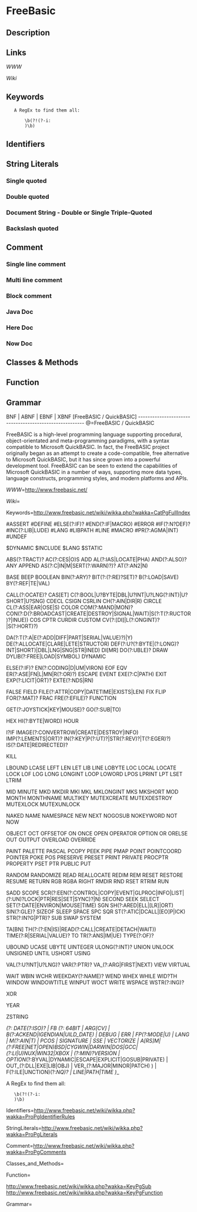 
# FreeBasic

## Description


## Links

_WWW_

_Wiki_


## Keywords
~~~
   A RegEx to find them all:

       \b(?!(?-i:
       )\b)
~~~


## Identifiers


## String Literals

### Single quoted

### Double quoted

### Document String - Double or Single Triple-Quoted

### Backslash quoted


## Comment

### Single line comment

### Multi line comment

### Block comment

### Java Doc

### Here Doc

### Now Doc


## Classes & Methods


## Function


## Grammar

BNF | ABNF | EBNF | XBNF
[FreeBASIC / QuickBASIC] -------------------------------------------------------
@=FreeBASIC / QuickBASIC

   FreeBASIC is a high-level programming language supporting procedural,
   object-orientated and meta-programming paradigms, with a syntax compatible
   to Microsoft QuickBASIC. In fact, the FreeBASIC project originally began as
   an attempt to create a code-compatible, free alternative to Microsoft
   QuickBASIC, but it has since grown into a powerful development tool.
   FreeBASIC can be seen to extend the capabilities of Microsoft QuickBASIC in
   a number of ways, supporting more data types, language constructs,
   programming styles, and modern platforms and APIs.

_WWW_=http://www.freebasic.net/

_Wiki_=

Keywords=http://www.freebasic.net/wiki/wikka.php?wakka=CatPgFullIndex

   #ASSERT
   #DEFINE
   #ELSE(?:IF)?
   #END(?:IF|MACRO)
   #ERROR
   #IF(?:N?DEF)?
   #INC(?:LIB|LUDE)
   #LANG
   #LIBPATH
   #LINE
   #MACRO
   #PR(?:AGMA|INT)
   #UNDEF

   $DYNAMIC    $INCLUDE    $LANG    $STATIC

   ABS(?:TRACT)?
   AC(?:CES|O)S
   ADD
   AL(?:IAS|LOCATE|PHA)
   AND(?:ALSO)?
   ANY
   APPEND
   AS(?:C|IN|M|SERT(?:WARN)?)?
   AT(?:AN2|N)

   BASE
   BEEP
   BOOLEAN
   BIN(?:ARY)?
   BIT(?:(?:RE)?SET)?
   B(?:LOAD|SAVE)
   BY(?:REF|TE|VAL)

   CALL(?:OCATE)?
   CAS[ET]
   C(?:BOOL|U?BYTE|DBL|U?INT|U?LNG(?:INT)|U?SHORT|U?SNG)
   CDECL
   CSIGN    CSRLIN
   CH(?:AIN|DIR|R)
   CIRCLE
   CL(?:ASS|EAR|OSE|S)
   COLOR
   COM(?:MAND|MON)?
   CON(?:D(?:BROADCAST|CREATE|DESTROY|SIGNAL|WAIT)|S(?:T(?:RUCTOR)?|INUE))
   COS
   CPTR
   CURDIR    CUSTOM
   CV(?:[DI]|L(?:ONGINT)?|S(?:HORT)?)

   DA(?:T(?:A|E(?:ADD|DIFF|PART|SERIAL|VALUE)?)|Y)
   DE(?:ALLOCATE|CLARE|LETE|STRUCTOR)
   DEF(?:U?(?:BYTE|(?:LONG)?INT|SHORT)|DBL|LNG|SNG|STR|INED)
   DI[MR]
   DO(?:UBLE)?
   DRAW
   DYLIB(?:FREE|LOAD|SYMBOL)
   DYNAMIC

   ELSE(?:IF)?
   EN(?:CODING|D|UM|VIRON)
   EOF
   EQV
   ER(?:ASE|FN|L|MN|R(?:OR)?)
   ESCAPE
   EVENT
   EXE(?:C|PATH)
   EXIT
   EXP(?:LICIT|ORT)?
   EXTE(?:NDS|RN)

   FALSE
   FIELD
   FILE(?:ATTR|COPY|DATETIME|EXISTS|LEN)
   FIX
   FLIP
   FOR(?:MAT)?
   FRAC
   FRE(?:EFILE)?
   FUNCTION

   GET(?:JOYSTICK|KEY|MOUSE)?
   GO(?:SUB|TO)

   HEX
   HI(?:BYTE|WORD)
   HOUR

   I?IF
   IMAGE(?:CONVERTROW|CREATE|DESTROY|INFO)
   IMP(?:LEMENTS|ORT)?
   IN(?:KEY|P(?:UT)?|STR(?:REV)?|T(?:EGER)?)
   IS(?:DATE|REDIRECTED)?

   KILL

   LBOUND    LCASE
   LEFT    LEN    LET
   LIB    LINE
   LOBYTE
   LOC    LOCAL    LOCATE    LOCK
   LOF    LOG
   LONG    LONGINT
   LOOP
   LOWORD
   LPOS    LPRINT    LPT
   LSET
   LTRIM

   MID
   MINUTE
   MKD    MKDIR    MKI    MKL    MKLONGINT    MKS    MKSHORT
   MOD
   MONTH    MONTHNAME
   MULTIKEY
   MUTEXCREATE    MUTEXDESTROY    MUTEXLOCK    MUTEXUNLOCK

   NAKED
   NAME    NAMESPACE
   NEW    NEXT
   NOGOSUB    NOKEYWORD    NOT    NOW

   OBJECT    OCT    OFFSETOF
   ON     ONCE
   OPEN     OPERATOR    OPTION
   OR    ORELSE
   OUT    OUTPUT
   OVERLOAD    OVERRIDE

   PAINT    PALETTE    PASCAL
   PCOPY    PEEK    PIPE    PMAP
   POINT    POINTCOORD    POINTER
   POKE    POS
   PRESERVE    PRESET
   PRINT    PRIVATE
   PROCPTR    PROPERTY
   PSET
   PTR
   PUBLIC    PUT

   RANDOM    RANDOMIZE
   READ    REALLOCATE
   REDIM    REM    RESET    RESTORE    RESUME    RETURN
   RGB    RGBA
   RIGHT    RMDIR    RND    RSET    RTRIM    RUN

   SADD
   SCOPE
   SCR(?:EEN(?:CONTROL|COPY|EVENT|GLPROC|INFO|LIST|(?:UN)?LOCK|PTR|RES|SET|SYNC)?|N)
   SECOND
   SEEK
   SELECT
   SET(?:DATE|ENVIRON|MOUSE|TIME)
   SGN
   SH(?:ARED|ELL|[LR]|ORT)
   SIN(?:GLE)?
   SIZEOF
   SLEEP
   SPACE
   SPC
   SQR
   ST(?:ATIC|DCALL|[EO]P|ICK)
   STR(?:IN?G|PTR)?
   SUB
   SWAP
   SYSTEM

   TA[BN]
   TH(?:(?:EN|IS)|READ(?:CALL|CREATE|DETACH|WAIT))
   TIME(?:R|SERIAL|VALUE)?
   TO
   TR(?:ANS|IM|UE)
   TYPE(?:OF)?

   UBOUND
   UCASE
   UBYTE    UINTEGER    ULONG(?:INT)?
   UNION    UNLOCK    UNSIGNED    UNTIL
   USHORT   USING

   VAL(?:U?INT|U?LNG)?
   VAR(?:PTR)?
   VA_(?:ARG|FIRST|NEXT)
   VIEW
   VIRTUAL

   WAIT    WBIN    WCHR
   WEEKDAY(?:NAME)?
   WEND
   WHEX    WHILE
   WID?TH
   WINDOW    WINDOWTITLE    WINPUT
   WOCT    WRITE
   WSPACE
   WSTR(?:ING)?

   XOR

   YEAR

   ZSTRING

   __(?:
         DATE(?:_ISO)?
     |   FB_
         (?:
             64BIT
         |   ARG[CV]
         |   B(?:ACKEND|IGENDIAN|UILD_DATE)
         |   DEBUG
         |   ERR
         |   FP(?:MODE|U)
         |   LANG
         |   M(?:AIN|T)
         |   PCOS
         |   SIGNATURE
         |   SSE
         |   VECTORIZE
         |   A[RS]M|(?:FREE|NET|OPEN)BSD|CYGWIN|DARWIN|DOS|GCC|(?:LI|U)NUX|WIN32|XBOX
         |   (?:MIN_)?VERSION
         |   OPTION_(?:BYVAL|DYNAMIC|ESCAPE|EXPLICIT|GOSUB|PRIVATE)
         |   OUT_(?:DLL|EXE|LIB|OBJ)
         |   VER_(?:MAJOR|MINOR|PATCH)
         )
     |   F(?:ILE|UNCTION)(?:_NQ)?
     |   LINE|PATH|TIME
     )__


   A RegEx to find them all:

       \b(?!(?-i:
       )\b)

Identifiers=http://www.freebasic.net/wiki/wikka.php?wakka=ProPgIdentifierRules

StringLiterals=http://www.freebasic.net/wiki/wikka.php?wakka=ProPgLiterals

Comment=http://www.freebasic.net/wiki/wikka.php?wakka=ProPgComments

Classes_and_Methods=

Function=

   http://www.freebasic.net/wiki/wikka.php?wakka=KeyPgSub
   http://www.freebasic.net/wiki/wikka.php?wakka=KeyPgFunction

Grammar=

